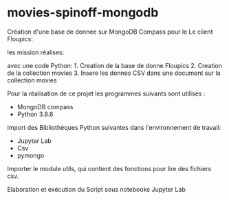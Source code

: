 # movies-spinoff-mongodb

Création d'une base de donnee sur MongoDB Compass pour le Le client Floupics:

les mission réalises:

avec une code Python:
    1. Creation de la base de donne Floupics
    2. Creation de la collection movies 
    3. Insere les donnes CSV dans une document sur la collection movies

Pour la réalisation de ce projet les programmes suivants sont utilises :

   - MongoDB compass
   - Python 3.8.6

Import des Bibliothèques Python suivantes dans l'environnement de travail:

   - Jupyter Lab
   - Csv
   - pymongo

Importer le module utils, qui contient des fonctions pour lire des fichiers csv.


Elaboration et exécution du Script sous notebooks Jupyter Lab


